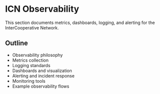 # ICN Observability

This section documents metrics, dashboards, logging, and alerting for the InterCooperative Network.

## Outline
- Observability philosophy
- Metrics collection
- Logging standards
- Dashboards and visualization
- Alerting and incident response
- Monitoring tools
- Example observability flows 